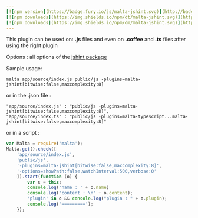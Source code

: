 ```yaml
---
[![npm version](https://badge.fury.io/js/malta-jshint.svg)](http://badge.fury.io/js/malta-jshint)
[![npm downloads](https://img.shields.io/npm/dt/malta-jshint.svg)](https://npmjs.org/package/malta-jshint)
[![npm downloads](https://img.shields.io/npm/dm/malta-jshint.svg)](https://npmjs.org/package/malta-jshint)  
---  
```


This plugin can be used on: **.js** files and even on **.coffee** and **.ts** files after using the right plugin

Options : all options of the [jshint package](http://jshint.com/docs/options/)

Sample usage:  
```
malta app/source/index.js public/js -plugins=malta-jshint[bitwise:false,maxcomplexity:8]
```
or in the .json file :
```
"app/source/index.js" : "public/js -plugins=malta-jshint[bitwise:false,maxcomplexity:8]",
"app/source/index.ts" : "public/js -plugins=malta-typescript...malta-jshint[bitwise:false,maxcomplexity:8]"
```
or in a script : 
``` js
var Malta = require('malta');
Malta.get().check([
    'app/source/index.js',
    'public/js',
    '-plugins=malta-jshint[bitwise:false,maxcomplexity:8]',
    '-options=showPath:false,watchInterval:500,verbose:0'
    ]).start(function (o) {
        var s = this;
        console.log('name : ' + o.name)
        console.log("content : \n" + o.content);
        'plugin' in o && console.log("plugin : " + o.plugin);
        console.log('=========');
    });
```